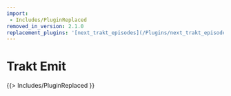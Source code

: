 ```yaml
---
import:
 - Includes/PluginReplaced
removed_in_version: 2.1.0
replacement_plugins: '[next_trakt_episodes](/Plugins/next_trakt_episodes)'
---
```

# Trakt Emit
{{> Includes/PluginReplaced }}